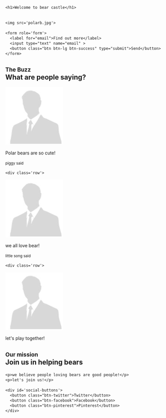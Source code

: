 <!DOCTYPE html>
<html>
<head>
  <title>bear castle</title>
  <link href='bootstrap-3.3.7-dist/css/bootstrap.css' rel='stylesheet'> <link href='bootstrap-3.3.7-dist/css/main.css' rel='stylesheet'>

  <meta name="viewport" content="width=device-width, initial-scale=1.0">
</head>

<body>

<div class='container'>
  
  <div class='jumbotron'>

    <h1>Welcome to bear castle</h1>


    <img src='polarb.jpg'>

    <form role='form'>
      <label for="email">Find out more</label>
      <input type="text" name="email" >
      <button class="btn btn-lg btn-success" type="submit">Send</button>
    </form>
  </div>
 





  <div id="buzz">
    <h2><small>The Buzz</small><br />What are people saying?</h2>
    
  <div class='row'>
    <div class='text-center col-xs-4'>
    <img class='img-circle' src='images/person.jpg'>
      <p>Polar bears are so cute!</p>
      <small>piggy said</small>
    </div>
    
    <div class='row'>
  <div class='text-center col-xs-4'>
      <img class='img-circle' src='images/person.jpg'>
      <p>we all love bear!</p>
      <small>little song said</small>
    </div>
   
    <div class='row'>
  <div class='text-center col-xs-4'>
      <img class='img-circle' src='images/person.jpg'>
      <p>let's play together!</p>
    </div> 
    </div>




  <div id="mission">
    <h2><small>Our mission</small><br />Join us in helping bears</h2>

    <p>we believe people loving bears are good people!</p>
    <p>let's join us!</p>

    <div id='social-buttons'>
      <button class="btn-twitter">Twitter</button>
      <button class="btn-facebook">Facebook</button>
      <button class="btn-pinterest">Pinterest</button>
    </div>
  </div>


</div>
</body>


<!-- Sandwich from: © Kosoff | <a href="http://www.dreamstime.com/">Dreamstime Stock Photos</a> & <a href="http://www.stockfreeimages.com/">Stock Free Images</a> -->
</html>

